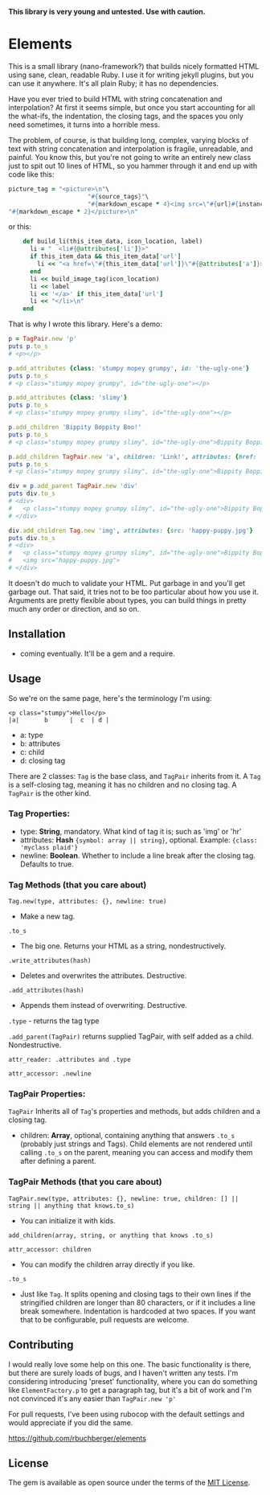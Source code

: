 **This library is very young and untested. Use with caution.**

# Elements

This is a small library (nano-framework?) that builds nicely formatted HTML using sane, clean,
readable Ruby. I use it for writing jekyll plugins, but you can use it anywhere. It's all plain
Ruby; it has no dependencies.

Have you ever tried to build HTML with string concatenation and interpolation? At first it seems
simple, but once you start accounting for all the what-ifs, the indentation, the closing tags, and
the spaces you only need sometimes, it turns into a horrible mess.

The problem, of course, is that building long, complex, varying blocks of text with string
concatenation and interpolation is fragile, unreadable, and painful. You know this, but you're not
going to write an entirely new class just to spit out 10 lines of HTML, so you hammer through it and
end up with code like this:

```ruby
picture_tag = "<picture>\n"\
                      "#{source_tags}"\
                      "#{markdown_escape * 4}<img src=\"#{url}#{instance['source_default'][:generated_src]}\" #{html_attr_string}>\n"\
"#{markdown_escape * 2}</picture>\n"
```

or this: 
```ruby
    def build_li(this_item_data, icon_location, label)
      li = "  <li#{@attributes['li']}>"
      if this_item_data && this_item_data['url']
        li << "<a href=\"#{this_item_data['url']}\"#{@attributes['a']}>"
      end
      li << build_image_tag(icon_location)
      li << label
      li << '</a>' if this_item_data['url']
      li << "</li>\n"
    end
```

That is why I wrote this library. Here's a demo:

```ruby
p = TagPair.new 'p'
puts p.to_s
# <p></p>

p.add_attributes {class: 'stumpy mopey grumpy', id: 'the-ugly-one'}
puts p.to_s
# <p class="stumpy mopey grumpy", id="the-ugly-one"></p>

p.add_attributes {class: 'slimy'}
puts p.to_s
# <p class="stumpy mopey grumpy slimy", id="the-ugly-one"></p>

p.add_children 'Bippity Boppity Boo!'
puts p.to_s
# <p class="stumpy mopey grumpy slimy", id="the-ugly-one">Bippity Boppity Boo!</p>

p.add_children TagPair.new 'a', children: 'Link!', attributes: {href: 'awesome-possum.com'}
puts p.to_s
# <p class="stumpy mopey grumpy slimy", id="the-ugly-one">Bippity Boppity Boo!<a href="awesome-possum.com">Link!</a></p>

div = p.add_parent TagPair.new 'div'
puts div.to_s
# <div>
#   <p class="stumpy mopey grumpy slimy", id="the-ugly-one">Bippity Boppity Boo!<a href="awesome-possum.com">Link!</a></p>
# </div>

div.add_children Tag.new 'img', attributes: {src: 'happy-puppy.jpg'}
puts div.to_s
# <div>
#   <p class="stumpy mopey grumpy slimy", id="the-ugly-one">Bippity Boppity Boo!<a href="awesome-possum.com">Link!</a></p>
#   <img src="happy-puppy.jpg">
# </div>

```
It doesn't do much to validate your HTML. Put garbage in and you'll get garbage out. That said, it
tries not to be too particular about how you use it. Arguments are pretty flexible about types, you
can build things in pretty much any order or direction, and so on.

## Installation

 - coming eventually. It'll be a gem and a require.
 
## Usage

So we're on the same page, here's the terminology I'm using:
```
<p class="stumpy">Hello</p>
|a|       b      |  c  | d |
```
- a: type
- b: attributes
- c: child
- d: closing tag

There are 2 classes: `Tag` is the base class, and `TagPair` inherits from it. A `Tag` is a
self-closing tag, meaning it has no children and no closing tag. A `TagPair` is the other kind.

### Tag Properties:

 - type:
     **String**, mandatory. What kind of tag it is; such as 'img' or 'hr'
 - attributes:
     **Hash** `{symbol: array || string}`, optional. Example: `{class: 'myclass plaid'}` 
 - newline: 
     **Boolean**. Whether to include a line break after the closing tag. Defaults to true.

### Tag Methods (that you care about)

`Tag.new(type, attributes: {}, newline: true)`
- Make a new tag.

`.to_s`
- The big one. Returns your HTML as a string, nondestructively.

`.write_attributes(hash)`
- Deletes and overwrites the attributes. Destructive.

`.add_attributes(hash)`
- Appends them instead of overwriting. Destructive.

`.type` - returns the tag type

`.add_parent(TagPair)`
returns supplied TagPair, with self added as a child. Nondestructive.

`attr_reader: .attributes and .type`

`attr_accessor: .newline`

### TagPair Properties:

 `TagPair` Inherits all of `Tag`'s properties and methods, but adds children and a closing tag.
 - children:
     **Array**, optional, containing anything that answers `.to_s` (probably just strings and Tags).
     Child elements are not rendered until calling `.to_s` on the parent, meaning you can access and
     modify them after defining a parent.

### TagPair Methods (that you care about)

`TagPair.new(type, attributes: {}, newline: true, children: [] || string || anything that knows.to_s)`
 - You can initialize it with kids. 

`add_children(array, string, or anything that knows .to_s)`

`attr_accessor: children`
- You can modify the children array directly if you like.

`.to_s`
- Just like `Tag`. It splits opening and closing tags to their own lines if the stringified children
    are longer than 80 characters, or if it includes a line break somewhere. Indentation is
    hardcoded at two spaces. If you want that to be configurable, pull requests are welcome. 

## Contributing

I would really love some help on this one. The basic functionality is there, but there are surely
loads of bugs, and I haven't written any tests. I'm considering introducing 'preset' functionality,
where you can do something like `ElementFactory.p` to get a paragraph tag, but it's a bit of work
and I'm not convinced it's any easier than `TagPair.new 'p'`

For pull requests, I've been using rubocop with the default settings and would appreciate if you did
the same.

https://github.com/rbuchberger/elements

## License

The gem is available as open source under the terms of the [MIT License](https://opensource.org/licenses/MIT).
